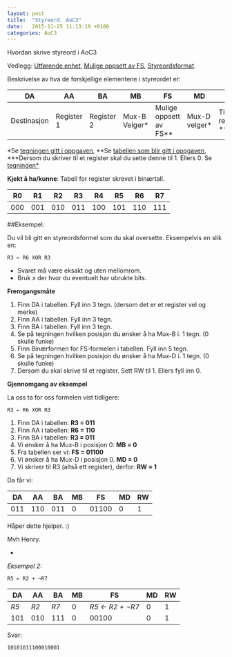 ```yaml
---
layout: post
title:  "Styreord. AoC3"
date:   2015-11-25 11:13:19 +0100
categories: AoC3
---
```


Hvordan skrive styreord i AoC3

Vedlegg:
[Utførende enhet](~/sharedfiles/aoc/utforende_enhet.png),
[Mulige oppsett av FS](/Users/henry/Documents/prosjekter/SjoenH.github.io/_includes/aoc/muligefs.png),
[Styreordsformat](/Users/henry/Documents/prosjekter/SjoenH.github.io/_includes/aoc/Styreordsformat.png).

Beskrivelse av hva de forskjellige elementene i styreordet er:

DA|AA|BA|MB|FS|MD|RW
---|---|---|---|---|---|---
Destinasjon|Register 1| Register 2|Mux-B Velger\*|Mulige oppsett av FS\*\*|Mux-D velger\*|Til register?\*\*\*|

\*Se [tegningen gitt i oppgaven](/Users/henry/Documents/prosjekter/SjoenH.github.io/_includes/aoc/utforende_enhet.png),
\*\*Se [tabellen som blir gitt i oppgaven](/Users/henry/Documents/prosjekter/SjoenH.github.io/_includes/aoc/muligefs.png),
\*\*\*Dersom du skriver til et register skal du sette denne til 1. Ellers 0. Se [tegningen\*](/Users/henry/Documents/prosjekter/SjoenH.github.io/_includes/aoc/utforende_enhet.png)

**Kjekt å ha/kunne**:
Tabell for register skrevet i binærtall.

R0|R1|R2|R3|R4|R5|R6|R7|
---|---|---|---|---|---|---|---
000|001|010|011|100|101|110|111


##Eksempel:

Du vil bli gitt en styreordsformel som du skal oversette. Eksempelvis en slik en:

	R3 ← R6 XOR R3


- Svaret må være eksakt og uten mellomrom.
- Bruk *x* der hvor du eventuelt har ubrukte bits.

**Fremgangsmåte**

1. Finn DA i tabellen. Fyll inn 3 tegn. (dersom det er et register vel og merke)
2. Finn AA i tabellen. Fyll inn 3 tegn.
3. Finn BA i tabellen. Fyll inn 3 tegn.
4. Se på tegningen hvilken posisjon du ønsker å ha Mux-B i. 1 tegn. (0 skulle funke)
5. Finn Binærformen for FS-formelen i tabellen. Fyll inn 5 tegn.
6. Se på tegningen hvilken posisjon du ønsker å ha Mux-D i. 1 tegn. (0 skulle funke)
7. Dersom du skal skrive til et register. Sett RW til 1. Ellers fyll inn 0.

**Gjennomgang av eksempel**

La oss ta for oss formelen vist tidligere:

	R3 ← R6 XOR R3

 1. Finn DA i tabellen: **R3 = 011**
2. Finn AA i tabellen: **R6 = 110**
3. Finn BA i tabellen: **R3 = 011**
4. Vi ønsker å ha Mux-B i posisjon 0: **MB = 0**
5. Fra tabellen ser vi: **FS = 01100**
6. Vi ønsker å ha Mux-D i posisjon 0. **MD = 0**
7. Vi skriver til R3 (altså ett register), derfor: **RW = 1**

Da får vi:

DA|AA|BA|MB|FS|MD|RW
---|---|---|---|---|---|---
011|110|011|0|01100|0|1

Håper dette hjelper. :)

Mvh
Henry.

-
*Eksempel 2:*

	R5 ← R2 + ¬R7

DA|AA|BA|MB|FS|MD|RW
---|---|---|---|---|---|---
*R5*|*R2*|*R7*|0|*R5 ← R2 + ¬R7*|0|1
101| 010 | 111 |0|00100|0|1

Svar:

	10101011100010001
